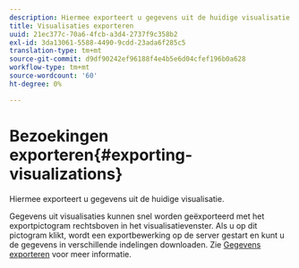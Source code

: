 ```yaml
---
description: Hiermee exporteert u gegevens uit de huidige visualisatie.
title: Visualisaties exporteren
uuid: 21ec377c-70a6-4fcb-a3d4-2737f9c358b2
exl-id: 3da13061-5588-4490-9cdd-23ada6f285c5
translation-type: tm+mt
source-git-commit: d9df90242ef96188f4e4b5e6d04cfef196b0a628
workflow-type: tm+mt
source-wordcount: '60'
ht-degree: 0%

---
```


# Bezoekingen exporteren{#exporting-visualizations}

Hiermee exporteert u gegevens uit de huidige visualisatie.

Gegevens uit visualisaties kunnen snel worden geëxporteerd met het exportpictogram rechtsboven in het visualisatievenster. Als u op dit pictogram klikt, wordt een exportbewerking op de server gestart en kunt u de gegevens in verschillende indelingen downloaden. Zie [Gegevens exporteren](../../../../home/c-adobe-data-workbench-dashboard/c-exporting-data.md#concept-826596f7c95649b2adbcafd91fad782b) voor meer informatie.
